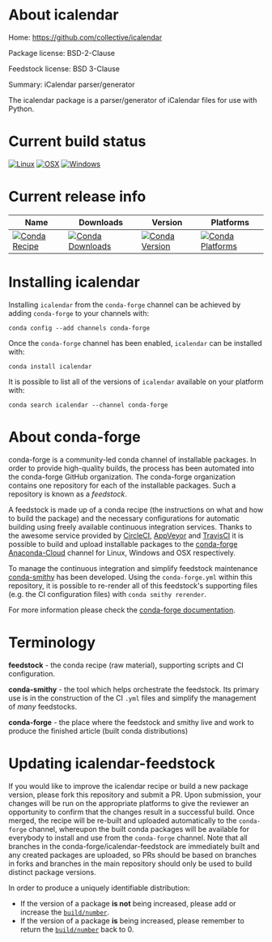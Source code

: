 About icalendar
===============

Home: https://github.com/collective/icalendar

Package license: BSD-2-Clause

Feedstock license: BSD 3-Clause

Summary: iCalendar parser/generator

The icalendar package is a parser/generator of iCalendar files for use with
Python.


Current build status
====================

[![Linux](https://img.shields.io/circleci/project/github/conda-forge/icalendar-feedstock/master.svg?label=Linux)](https://circleci.com/gh/conda-forge/icalendar-feedstock)
[![OSX](https://img.shields.io/travis/conda-forge/icalendar-feedstock/master.svg?label=macOS)](https://travis-ci.org/conda-forge/icalendar-feedstock)
[![Windows](https://img.shields.io/appveyor/ci/conda-forge/icalendar-feedstock/master.svg?label=Windows)](https://ci.appveyor.com/project/conda-forge/icalendar-feedstock/branch/master)

Current release info
====================

| Name | Downloads | Version | Platforms |
| --- | --- | --- | --- |
| [![Conda Recipe](https://img.shields.io/badge/recipe-icalendar-green.svg)](https://anaconda.org/conda-forge/icalendar) | [![Conda Downloads](https://img.shields.io/conda/dn/conda-forge/icalendar.svg)](https://anaconda.org/conda-forge/icalendar) | [![Conda Version](https://img.shields.io/conda/vn/conda-forge/icalendar.svg)](https://anaconda.org/conda-forge/icalendar) | [![Conda Platforms](https://img.shields.io/conda/pn/conda-forge/icalendar.svg)](https://anaconda.org/conda-forge/icalendar) |

Installing icalendar
====================

Installing `icalendar` from the `conda-forge` channel can be achieved by adding `conda-forge` to your channels with:

```
conda config --add channels conda-forge
```

Once the `conda-forge` channel has been enabled, `icalendar` can be installed with:

```
conda install icalendar
```

It is possible to list all of the versions of `icalendar` available on your platform with:

```
conda search icalendar --channel conda-forge
```


About conda-forge
=================

conda-forge is a community-led conda channel of installable packages.
In order to provide high-quality builds, the process has been automated into the
conda-forge GitHub organization. The conda-forge organization contains one repository
for each of the installable packages. Such a repository is known as a *feedstock*.

A feedstock is made up of a conda recipe (the instructions on what and how to build
the package) and the necessary configurations for automatic building using freely
available continuous integration services. Thanks to the awesome service provided by
[CircleCI](https://circleci.com/), [AppVeyor](http://www.appveyor.com/)
and [TravisCI](https://travis-ci.org/) it is possible to build and upload installable
packages to the [conda-forge](https://anaconda.org/conda-forge)
[Anaconda-Cloud](http://docs.anaconda.org/) channel for Linux, Windows and OSX respectively.

To manage the continuous integration and simplify feedstock maintenance
[conda-smithy](http://github.com/conda-forge/conda-smithy) has been developed.
Using the ``conda-forge.yml`` within this repository, it is possible to re-render all of
this feedstock's supporting files (e.g. the CI configuration files) with ``conda smithy rerender``.

For more information please check the [conda-forge documentation](https://conda-forge.org/docs/).

Terminology
===========

**feedstock** - the conda recipe (raw material), supporting scripts and CI configuration.

**conda-smithy** - the tool which helps orchestrate the feedstock.
                   Its primary use is in the construction of the CI ``.yml`` files
                   and simplify the management of *many* feedstocks.

**conda-forge** - the place where the feedstock and smithy live and work to
                  produce the finished article (built conda distributions)


Updating icalendar-feedstock
============================

If you would like to improve the icalendar recipe or build a new
package version, please fork this repository and submit a PR. Upon submission,
your changes will be run on the appropriate platforms to give the reviewer an
opportunity to confirm that the changes result in a successful build. Once
merged, the recipe will be re-built and uploaded automatically to the
`conda-forge` channel, whereupon the built conda packages will be available for
everybody to install and use from the `conda-forge` channel.
Note that all branches in the conda-forge/icalendar-feedstock are
immediately built and any created packages are uploaded, so PRs should be based
on branches in forks and branches in the main repository should only be used to
build distinct package versions.

In order to produce a uniquely identifiable distribution:
 * If the version of a package **is not** being increased, please add or increase
   the [``build/number``](http://conda.pydata.org/docs/building/meta-yaml.html#build-number-and-string).
 * If the version of a package **is** being increased, please remember to return
   the [``build/number``](http://conda.pydata.org/docs/building/meta-yaml.html#build-number-and-string)
   back to 0.